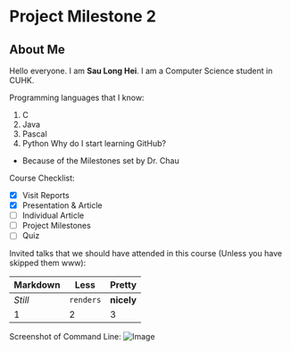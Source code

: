# Project Milestone 2
## About Me
Hello everyone. I am **Sau Long Hei**.
I am a Computer Science student in CUHK.

Programming languages that I know:
1. C
2. Java
3. Pascal
4. Python
Why do I start learning GitHub?
- Because of the Milestones set by Dr. Chau

Course Checklist:
- [x] Visit Reports
- [x] Presentation & Article
- [ ] Individual Article
- [ ] Project Milestones
- [ ] Quiz

Invited talks that we should have attended in this course (Unless you have skipped them www):

Markdown | Less | Pretty
--- | --- | ---
*Still* | `renders` | **nicely**
1 | 2 | 3

Screenshot of Command Line:
![Image](https://github.com/csci3250-2019/student-1155110078/blob/master/command.png)
